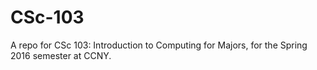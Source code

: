 # CSc-103
A repo for CSc 103: Introduction to Computing for Majors, for the Spring 2016 semester at CCNY.

